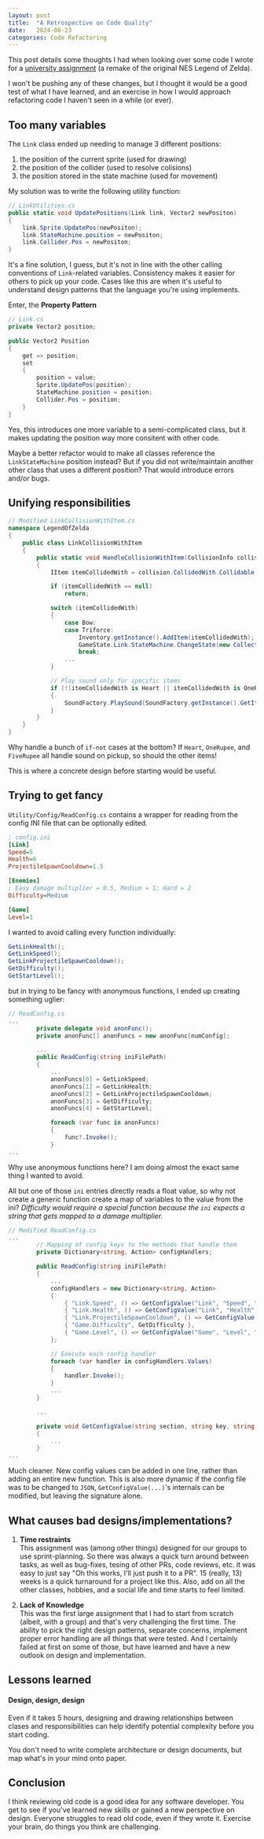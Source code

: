 ```yaml
---
layout: post
title:  "A Retrospective on Code Quality"
date:   2024-08-23
categories: Code Refactoring
---
```


This post details some thoughts I had when looking over some code I wrote for a [university assignment](https://github.com/CSE3902-Group-3/CSE3902-TheLegendOfZelda-Remake) (a remake of the original NES Legend of Zelda).

I won't be pushing any of these changes, but I thought it would be a good test of what I have learned, and an exercise in how I would approach refactoring code I haven't seen in a while (or ever).

## Too many variables

The `Link` class ended up needing to manage 3 different positions:

1. the position of the current sprite (used for drawing)
2. the position of the collider (used to resolve colisions)
3. the position stored in the state machine (used for movement)

My solution was to write the following utility function:

```c#
// LinkUtilities.cs
public static void UpdatePositions(Link link, Vector2 newPositon)
{
    link.Sprite.UpdatePos(newPositon);
    link.StateMachine.position = newPositon;
    link.Collider.Pos = newPositon;
}
```

It's a fine solution, I guess, but it's not in line with the other calling conventions of `Link`-related variables. Consistency makes it easier for others to pick up your code. Cases like this are when it's useful to understand design patterns that the language you're using implements.

Enter, the **Property Pattern**

```c#
// Link.cs
private Vector2 position;

public Vector2 Position
{
    get => position;
    set
    {
        position = value;
        Sprite.UpdatePos(position);
        StateMachine.position = position;
        Collider.Pos = position;
    }
}
```

Yes, this introduces one more variable to a semi-complicated class, but it makes updating the position way more consitent with other code.

Maybe a better refactor would to make all classes reference the `LinkStateMachine` position instead? But if you did not write/maintain another other class that uses a different position? That would introduce errors and/or bugs.

## Unifying responsibilities
```c#
// Modified LinkCollisionWithItem.cs
namespace LegendOfZelda
{
    public class LinkCollisionWithItem
    {
        public static void HandleCollisionWithItem(CollisionInfo collision)
        {
            IItem itemCollidedWith = collision.CollidedWith.Collidable as IItem;

            if (itemCollidedWith == null)
                return;

            switch (itemCollidedWith)
            {
                case Bow:
                case Triforce:
                    Inventory.getInstance().AddItem(itemCollidedWith);
                    GameState.Link.StateMachine.ChangeState(new CollectItemLinkState(itemCollidedWith));
                    break;
                ...
            }

            // Play sound only for specific items
            if (!(itemCollidedWith is Heart || itemCollidedWith is OneRupee || itemCollidedWith is FiveRupee))
            {
                SoundFactory.PlaySound(SoundFactory.getInstance().GetItem);
            }
        }
    }
}
```

Why handle a bunch of `if-not` cases at the bottom? If `Heart`, `OneRupee`, and `FiveRupee` all handle sound on pickup, so should the other items!

This is where a concrete design before starting would be useful.

## Trying to get fancy

`Utility/Config/ReadConfig.cs` contains a wrapper for reading from the config INI file that can be optionally edited.

```ini
; config.ini
[Link]
Speed=5
Health=6
ProjectileSpawnCooldown=1.5

[Enemies]
; Easy damage multiplier = 0.5, Medium = 1; Hard = 2
Difficulty=Medium

[Game]
Level=1
```

I wanted to avoid calling every function individually:

```c#
GetLinkHealth();
GetLinkSpeed();
GetLinkProjectileSpawnCooldown();
GetDifficulty();
GetStartLevel();
```

but in trying to be fancy with anonymous functions, I ended up creating something uglier:

```c#
// ReadConfig.cs
...
        private delegate void anonFunc();
        private anonFunc[] anonFuncs = new anonFunc[numConfig];

        ...
        public ReadConfig(string iniFilePath)
        {
            ...
            anonFuncs[0] = GetLinkSpeed;
            anonFuncs[1] = GetLinkHealth;
            anonFuncs[2] = GetLinkProjectileSpawnCooldown;
            anonFuncs[3] = GetDifficulty;
            anonFuncs[4] = GetStartLevel;

            foreach (var func in anonFuncs)
            {
                func?.Invoke();
            }
...
```

Why use anonymous functions here? I am doing almost the exact same thing I wanted to avoid.

All but one of those `ini` entries directly reads a float value, so why not create a generic function create a map of variables to the value from the ini?
*Difficulty would require a special function because the `ini` expects a string that gets mapped to a damage multiplier.*

```c#
// Modified ReadConfig.cs
...
        // Mapping of config keys to the methods that handle them
        private Dictionary<string, Action> configHandlers;

        public ReadConfig(string iniFilePath)
        {
            ...
            configHandlers = new Dictionary<string, Action>
            {
                { "Link.Speed", () => GetConfigValue("Link", "Speed", "Link.Speed") },
                { "Link.Health", () => GetConfigValue("Link", "Health", "Link.Health") },
                { "Link.ProjectileSpawnCooldown", () => GetConfigValue("Link", "ProjectileSpawnCooldown", "Link.ProjectileSpawnCooldown") },
                { "Game.Difficulty", GetDifficulty },
                { "Game.Level", () => GetConfigValue("Game", "Level", "Game.Level") }
            };

            // Execute each config handler
            foreach (var handler in configHandlers.Values)
            {
                handler.Invoke();
            }
            ...
        }

        ...

        private void GetConfigValue(string section, string key, string configKey)
        {
            ...
        }
...
```
Much cleaner. New config values can be added in one line, rather than adding an entire new function. This is also more dynamic if the config file was to be changed to `JSON`, `GetConfigValue(...)`'s internals can be modified, but leaving the signature alone.

## What causes bad designs/implementations?

1. **Time restraints** <br>
This assignment was (among other things) designed for our groups to use sprint-planning. So there was always a quick turn around between tasks, as well as bug-fixes, tesing of other PRs, code reviews, etc. it was easy to just say "Oh this works, I'll just push it to a PR".
15 (really, 13) weeks is a quick turnaround for a project like this. Also, add on all the other classes, hobbies, and a social life and time starts to feel limited.

2. **Lack of Knowledge** <br>
This was the first large assignment that I had to start from scratch (albeit, with a group) and that's very challenging the first time. The ability to pick the right design patterns, separate concerns, implement proper error handling are all things that were tested. And I certainly failed at first on some of those, but have learned and have a new outlook on design and implementation.

## Lessons learned

#### Design, design, design
Even if it takes 5 hours, designing and drawing relationships between clases and responsibilities can help identify potential complexity before you start coding.

You don't need to write complete architecture or design documents, but map what's in your mind onto paper.

## Conclusion
I think reviewing old code is a good idea for any software developer. You get to see if you've learned new skills or gained a new perspective on design. Everyone struggles to read old code, even if they wrote it. Exercise your brain, do things you think are challenging.
